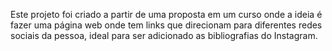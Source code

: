 Este projeto foi criado a partir de uma proposta em um curso onde a ideia é fazer uma página web onde tem 
links que direcionam para diferentes redes sociais da pessoa, ideal para ser adicionado as bibliografias do Instagram.
